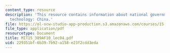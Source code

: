 ```yaml
---
content_type: resource
description: 'This resource contains information about national government, international
  technology: China.'
file: https://ol-ocw-studio-app-production.s3.amazonaws.com/courses/15-389a-global-entrepreneurship-lab-asia-pacific-fall-2010/229351bf6b397b92a158e23f2cdd3eda_MIT15_389AF10_lec04.pdf
file_type: application/pdf
resourcetype: Document
title: MIT15_389AF10_lec04.pdf
uid: 229351bf-6b39-7b92-a158-e23f2cdd3eda
---
```

